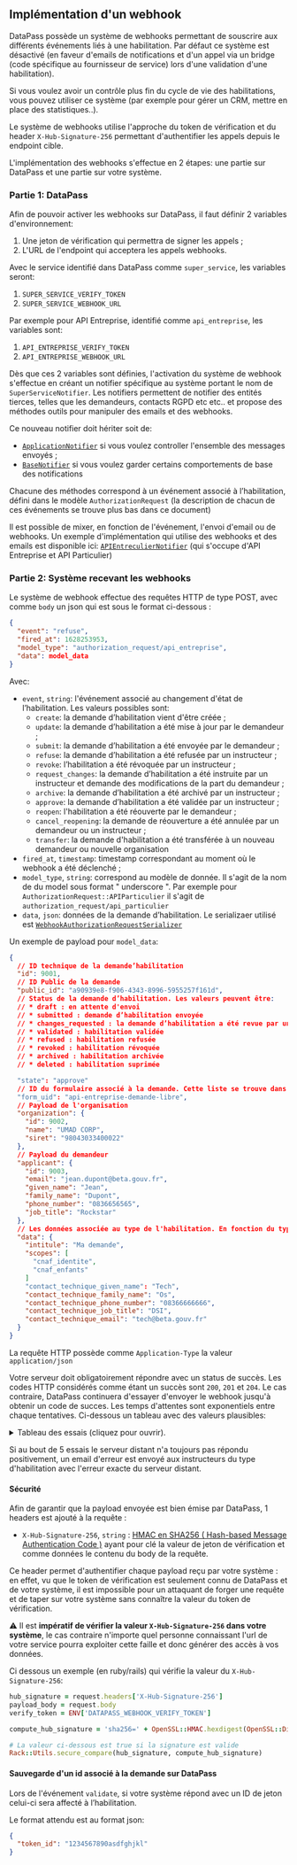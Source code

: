 ## Implémentation d'un webhook

DataPass possède un système de webhooks permettant de souscrire aux différents
événements liés à une habilitation. Par défaut ce système est désactivé (en faveur
d'emails de notifications et d'un appel via un bridge (code spécifique au
fournisseur de service) lors d'une validation d'une habilitation).

Si vous voulez avoir un contrôle plus fin du cycle de vie des habilitations, vous
pouvez utiliser ce système (par exemple pour gérer un CRM, mettre en place des
statistiques..).

Le système de webhooks utilise l'approche du token de vérification et du header
`X-Hub-Signature-256` permettant d'authentifier les appels depuis le endpoint cible.

L'implémentation des webhooks s'effectue en 2 étapes: une partie sur DataPass et
une partie sur votre système.

### Partie 1: DataPass

Afin de pouvoir activer les webhooks sur DataPass, il faut définir 2 variables
d'environnement:

1. Une jeton de vérification qui permettra de signer les appels ;
2. L'URL de l'endpoint qui acceptera les appels webhooks.

Avec le service identifié dans DataPass comme `super_service`, les variables
seront:

1. `SUPER_SERVICE_VERIFY_TOKEN`
1. `SUPER_SERVICE_WEBHOOK_URL`

Par exemple pour API Entreprise, identifié comme `api_entreprise`, les variables
sont:

1. `API_ENTREPRISE_VERIFY_TOKEN`
1. `API_ENTREPRISE_WEBHOOK_URL`

Dès que ces 2 variables sont définies, l'activation du système de webhook
s'effectue en créant un notifier spécifique au système portant le nom de
`SuperServiceNotifier`. Les notifiers permettent de notifier des entités
tierces, telles que les demandeurs, contacts RGPD etc etc.. et propose des
méthodes outils pour manipuler des emails et des webhooks.

Ce nouveau notifier doit hériter soit de:

* [`ApplicationNotifier`](../app/notifiers/application_notifier.rb) si vous
    voulez controller l'ensemble des messages envoyés ;
* [`BaseNotifier`](../app/notifiers/base_notifier.rb) si vous voulez garder
    certains comportements de base des notifications

Chacune des méthodes correspond à un événement associé à l’habilitation,
défini dans le modèle `AuthorizationRequest` (la description de chacun de ces événements
se trouve plus bas dans ce document)

Il est possible de mixer, en fonction de l'événement, l'envoi d'email ou de
webhooks. Un exemple d'implémentation qui utilise des webhooks et des emails
est disponible ici:
[`APIEntreculierNotifier`](../app/notifiers/api_entreculier_notifier.rb) (qui
s'occupe d'API Entreprise et API Particulier)

### Partie 2: Système recevant les webhooks

Le système de webhook effectue des requêtes HTTP de type POST, avec comme `body`
un json qui est sous le format ci-dessous :

```json
{
  "event": "refuse",
  "fired_at": 1628253953,
  "model_type": "authorization_request/api_entreprise",
  "data": model_data
}
```

Avec:

- `event`, `string`: l'événement associé au changement d'état de l’habilitation.
  Les valeurs possibles sont:
  - `create`: la demande d’habilitation vient d'être créée ;
  - `update`: la demande d’habilitation a été mise à jour par le demandeur ;
  - `submit`: la demande d’habilitation a été envoyée par le demandeur ;
  - `refuse`: la demande d’habilitation a été refusée par un instructeur ;
  - `revoke`: l’habilitation a été révoquée par un instructeur ;
  - `request_changes`: la demande d’habilitation a été instruite par un instructeur et
    demande des modifications de la part du demandeur ;
  - `archive`: la demande d’habilitation a été archivé par un instructeur ;
  - `approve`: la demande d’habilitation a été validée par un instructeur ;
  - `reopen`: l'habilitation a été réouverte par le demandeur ;
  - `cancel_reopening`: la demande de réouverture a été annulée par un demandeur
      ou un instructeur ;
  - `transfer`: la demande d'habilitation a été transférée à un nouveau
      demandeur ou nouvelle organisation
- `fired_at`, `timestamp`: timestamp correspondant au moment où le webhook a été
  déclenché ;
- `model_type`, `string`: correspond au modèle de donnée. Il s'agit de la nom de
    du model sous format " underscore ". Par exemple pour
    `AuthorizationRequest::APIParticulier` il s'agit de `authorization_request/api_particulier`
- `data`, `json`: données de la demande d’habilitation. Le serializaer utilisé est [`WebhookAuthorizationRequestSerializer`](../app/serializers/webhook_authorization_request_serializer.rb)

Un exemple de payload pour `model_data`:

```json
{
  // ID technique de la demande’habilitation
  "id": 9001,
  // ID Public de la demande
  "public_id": "a90939e8-f906-4343-8996-5955257f161d",
  // Status de la demande d’habilitation. Les valeurs peuvent être:
  // * draft : en attente d'envoi
  // * submitted : demande d’habilitation envoyée
  // * changes_requested : la demande d’habilitation a été revue par un instructeur et demande des modifications
  // * validated : habilitation validée
  // * refused : habilitation refusée
  // * revoked : habilitation révoquée
  // * archived : habilitation archivée
  // * deleted : habilitation suprimée

  "state": "approve"
  // ID du formulaire associé à la demande. Cette liste se trouve dans config/authorization_request_forms/
  "form_uid": "api-entreprise-demande-libre",
  // Payload de l'organisation
  "organization": {
    "id": 9002,
    "name": "UMAD CORP",
    "siret": "98043033400022"
  },
  // Payload du demandeur
  "applicant": {
    "id": 9003,
    "email": "jean.dupont@beta.gouv.fr",
    "given_name": "Jean",
    "family_name": "Dupont",
    "phone_number": "0836656565",
    "job_title": "Rockstar"
  },
  // Les données associée au type de l'habilitation. En fonction du type les clés varient. Un exemple est donnée ci-dessous avec des clés possibles
  "data": {
    "intitule": "Ma demande",
    "scopes": [
      "cnaf_identite",
      "cnaf_enfants"
    ]
    "contact_technique_given_name": "Tech",
    "contact_technique_family_name": "Os",
    "contact_technique_phone_number": "08366666666",
    "contact_technique_job_title": "DSI",
    "contact_technique_email": "tech@beta.gouv.fr"
  }
}
```

La requête HTTP possède comme `Application-Type` la valeur
`application/json`

Votre serveur doit obligatoirement répondre avec un status de succès. Les codes
HTTP considérés comme étant un succès sont `200`, `201` et `204`. Le cas
contraire, DataPass continuera d'essayer d'envoyer le webhook jusqu'à obtenir
un code de succes. Les temps d'attentes sont exponentiels entre chaque
tentatives. Ci-dessous un tableau avec des valeurs plausibles:

<details>
<summary>Tableau des essais (cliquez pour ouvrir).</summary>
<pre>
 # | Prochain essai     | Temps d'attente total
 -------------------------------------------
 1 |       0d 0h 0m 20s |       0d 0h 0m 20s
 2 |       0d 0h 0m 26s |       0d 0h 0m 46s
 3 |       0d 0h 0m 46s |       0d 0h 1m 32s
 4 |       0d 0h 1m 56s |       0d 0h 3m 28s
 5 |       0d 0h 4m 56s |       0d 0h 8m 24s
 6 |      0d 0h 11m 10s |      0d 0h 19m 34s
 7 |      0d 0h 22m 26s |       0d 0h 42m 0s
 8 |      0d 0h 40m 56s |      0d 1h 22m 56s
 9 |       0d 1h 9m 16s |      0d 2h 32m 12s
10 |      0d 1h 50m 26s |      0d 4h 22m 38s
11 |      0d 2h 47m 50s |      0d 7h 10m 28s
12 |       0d 4h 5m 16s |     0d 11h 15m 44s
13 |      0d 5h 46m 56s |      0d 17h 2m 40s
14 |      0d 7h 57m 26s |        1d 1h 0m 6s
15 |     0d 10h 41m 46s |     1d 11h 41m 52s
16 |      0d 14h 5m 20s |      2d 1h 47m 12s
17 |     0d 18h 13m 56s |       2d 20h 1m 8s
18 |     0d 23h 13m 46s |     3d 19h 14m 54s
19 |      1d 5h 11m 26s |      5d 0h 26m 20s
20 |     1d 12h 13m 56s |     6d 12h 40m 16s
21 |     1d 20h 28m 40s |       8d 9h 8m 56s
22 |       2d 6h 3m 26s |    10d 15h 12m 22s
23 |      2d 17h 6m 26s |     13d 8h 18m 48s
24 |      3d 5h 46m 16s |      16d 14h 5m 4s
25 |     3d 20h 11m 56s |     20d 10h 17m 0s
</pre>
</details>

Si au bout de 5 essais le serveur distant n'a toujours pas répondu positivement,
un email d'erreur est envoyé aux instructeurs du type d'habilitation avec
l'erreur exacte du serveur distant.

#### Sécurité

Afin de garantir que la payload envoyée est bien émise par
DataPass, 1 headers est ajouté à la requête :

- `X-Hub-Signature-256`, `string` : [HMAC en SHA256 ( Hash-based Message Authentication Code
  )](https://fr.wikipedia.org/wiki/HMAC) ayant pour clé la valeur de jeton de
  vérification et comme données le contenu du body de la requête.

Ce header permet d'authentifier chaque payload reçu par votre
système : en effet, vu que le token de vérification est seulement connu de
DataPass et de votre système, il est impossible pour un attaquant de forger une
requête et de taper sur votre système sans connaître la valeur du token de
vérification.

⚠️ Il est **impératif de vérifier la valeur `X-Hub-Signature-256` dans votre système**, le cas contraire n'importe
quel personne connaissant l'url de votre service pourra exploiter cette faille
et donc générer des accès à vos données.

Ci dessous un exemple (en ruby/rails) qui vérifie la valeur du `X-Hub-Signature-256`:

```ruby
hub_signature = request.headers['X-Hub-Signature-256']
payload_body = request.body
verify_token = ENV['DATAPASS_WEBHOOK_VERIFY_TOKEN']

compute_hub_signature = 'sha256=' + OpenSSL::HMAC.hexdigest(OpenSSL::Digest.new('sha256'), verify_token, payload_body)

# La valeur ci-dessous est true si la signature est valide
Rack::Utils.secure_compare(hub_signature, compute_hub_signature)
```

#### Sauvegarde d'un id associé à la demande sur DataPass

Lors de l'événement `validate`, si votre système répond avec un ID de jeton
celui-ci sera affecté à l’habilitation.

Le format attendu est au format json:

```json
{
  "token_id": "1234567890asdfghjkl"
}
```
